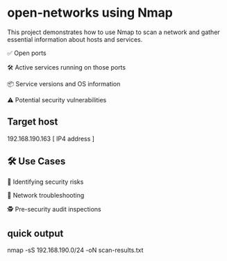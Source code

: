 # open-networks using Nmap
This project demonstrates how to use Nmap to scan a network and gather essential information about hosts and services.


✅ Open ports

🛠️ Active services running on those ports

📦 Service versions and OS information

⚠️ Potential security vulnerabilities

## Target host
192.168.190.163 [ IP4 address ]
## 🛠️ Use Cases
🔐 Identifying security risks

🔌 Network troubleshooting

🕵️ Pre-security audit inspections

## quick output 
nmap -sS 192.168.190.0/24 -oN scan-results.txt





